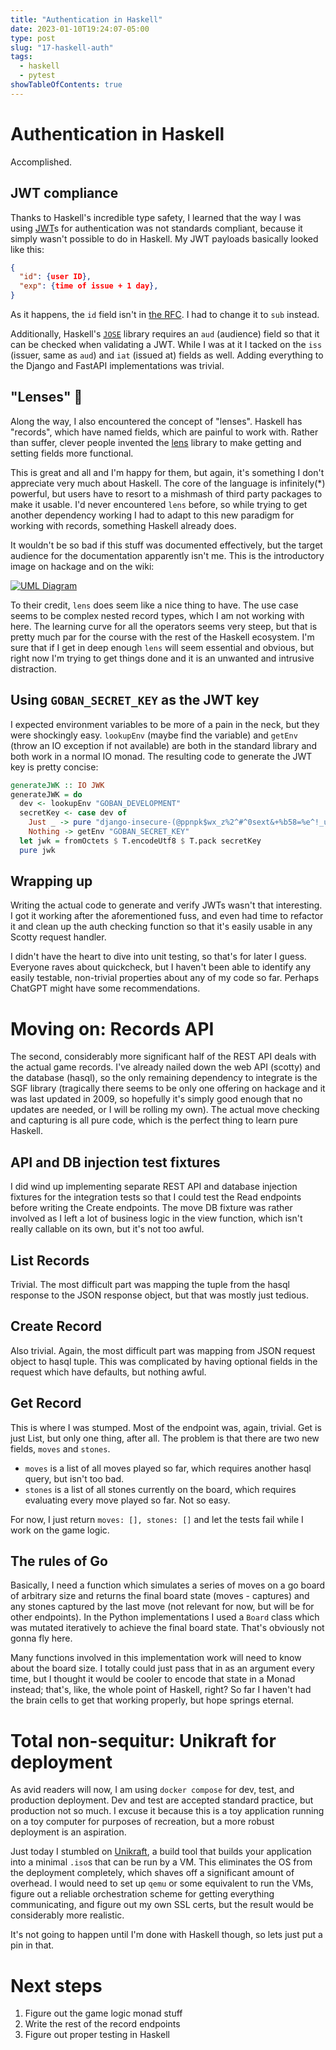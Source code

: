 ```yaml
---
title: "Authentication in Haskell"
date: 2023-01-10T19:24:07-05:00
type: post
slug: "17-haskell-auth"
tags:
  - haskell
  - pytest
showTableOfContents: true
---
```


# Authentication in Haskell
Accomplished.

## JWT compliance
Thanks to Haskell's incredible type safety, I learned that the way I was using [JWT](https://jwt.io/)s for authentication was not standards compliant, because it simply wasn't possible to do in Haskell. My JWT payloads basically looked like this:
```json
{
  "id": {user ID},
  "exp": {time of issue + 1 day},
}
```
As it happens, the `id` field isn't in [the RFC](https://www.rfc-editor.org/rfc/rfc7519#section-4.1). I had to change it to `sub` instead.

Additionally, Haskell's [`JOSE`](https://hackage.haskell.org/package/jose) library requires an `aud` (audience) field so that it can be checked when validating a JWT. While I was at it I tacked on the `iss` (issuer, same as `aud`) and `iat` (issued at) fields as well. Adding everything to the Django and FastAPI implementations was trivial.

## "Lenses" 🤮
Along the way, I also encountered the concept of "lenses". Haskell has "records", which have named fields, which are painful to work with. Rather than suffer, clever people invented the [lens](https://hackage.haskell.org/package/lens) library to make getting and setting fields more functional.

This is great and all and I'm happy for them, but again, it's something I don't appreciate very much about Haskell. The core of the language is infinitely(*) powerful, but users have to resort to a mishmash of third party packages to make it usable. I'd never encountered `lens` before, so while trying to get another dependency working I had to adapt to this new paradigm for working with records, something Haskell already does.

It wouldn't be so bad if this stuff was documented effectively, but the target audience for the documentation apparently isn't me. This is the introductory image on hackage and on the wiki:

[![UML Diagram](https://raw.githubusercontent.com/wiki/ekmett/lens/images/Hierarchy.png)](https://creately.com/diagram/h5nyo9ne1/QZ9UBOtw4AJWtmAKYK3wT8Mm1HM%3D)

To their credit, `lens` does seem like a nice thing to have. The use case seems to be complex nested record types, which I am not working with here. The learning curve for all the operators seems very steep, but that is pretty much par for the course with the rest of the Haskell ecosystem. I'm sure that if I get in deep enough `lens` will seem essential and obvious, but right now I'm trying to get things done and it is an unwanted and intrusive distraction.

## Using `GOBAN_SECRET_KEY` as the JWT key 
I expected environment variables to be more of a pain in the neck, but they were shockingly easy. `lookupEnv` (maybe find the variable) and `getEnv` (throw an IO exception if not available) are both in the standard library and both work in a normal IO monad. The resulting code to generate the JWT key is pretty concise:
```haskell
generateJWK :: IO JWK
generateJWK = do
  dev <- lookupEnv "GOBAN_DEVELOPMENT"
  secretKey <- case dev of
    Just _ -> pure "django-insecure-(@ppnpk$wx_z%2^#^0sext&+%b58=%e^!_u_*yd2p#d2&9)9cj"
    Nothing -> getEnv "GOBAN_SECRET_KEY"
  let jwk = fromOctets $ T.encodeUtf8 $ T.pack secretKey
  pure jwk
```

## Wrapping up
Writing the actual code to generate and verify JWTs wasn't that interesting. I got it working after the aforementioned fuss, and even had time to refactor it and clean up the auth checking function so that it's easily usable in any Scotty request handler.

I didn't have the heart to dive into unit testing, so that's for later I guess. Everyone raves about quickcheck, but I haven't been able to identify any easily testable, non-trivial properties about any of my code so far. Perhaps ChatGPT might have some recommendations.

# Moving on: Records API
The second, considerably more significant half of the REST API deals with the actual game records. I've already nailed down the web API (scotty) and the database (hasql), so the only remaining dependency to integrate is the SGF library (tragically there seems to be only one offering on hackage and it was last updated in 2009, so hopefully it's simply good enough that no updates are needed, or I will be rolling my own). The actual move checking and capturing is all pure code, which is the perfect thing to learn pure Haskell.

## API and DB injection test fixtures
I did wind up implementing separate REST API and database injection fixtures for the integration tests so that I could test the Read endpoints before writing the Create endpoints. The move DB fixture was rather involved as I left a lot of business logic in the view function, which isn't really callable on its own, but it's not too awful.

## List Records
Trivial. The most difficult part was mapping the tuple from the hasql response to the JSON response object, but that was mostly just tedious.

## Create Record
Also trivial. Again, the most difficult part was mapping from JSON request object to hasql tuple. This was complicated by having optional fields in the request which have defaults, but nothing awful.

## Get Record
This is where I was stumped. Most of the endpoint was, again, trivial. Get is just List, but only one thing, after all. The problem is that there are two new fields, `moves` and `stones`.
* `moves` is a list of all moves played so far, which requires another hasql query, but isn't too bad.
* `stones` is a list of all stones currently on the board, which requires evaluating every move played so far. Not so easy.

For now, I just return `moves: [], stones: []` and let the tests fail while I work on the game logic.

## The rules of Go 
Basically, I need a function which simulates a series of moves on a go board of arbitrary size and returns the final board state (moves - captures) and any stones captured by the last move (not relevant for now, but will be for other endpoints). In the Python implementations I used a `Board` class which was mutated iteratively to achieve the final board state. That's obviously not gonna fly here.

Many functions involved in this implementation work will need to know about the board size. I totally could just pass that in as an argument every time, but I thought it would be cooler to encode that state in a Monad instead; that's, like, the whole point of Haskell, right? So far I haven't had the brain cells to get that working properly, but hope springs eternal.

# Total non-sequitur: Unikraft for deployment
As avid readers will now, I am using `docker compose` for dev, test, and production deployment. Dev and test are accepted standard practice, but production not so much. I excuse it because this is a toy application running on a toy computer for purposes of recreation, but a more robust deployment is an aspiration.

Just today I stumbled on [Unikraft](https://unikraft.org/), a build tool that builds your application into a minimal `.iso`s that can be run by a VM. This eliminates the OS from the deployment completely, which shaves off a significant amount of overhead. I would need to set up `qemu` or some equivalent to run the VMs, figure out a reliable orchestration scheme for getting everything communicating, and figure out my own SSL certs, but the result would be considerably more realistic.

It's not going to happen until I'm done with Haskell though, so lets just put a pin in that.

# Next steps
1. Figure out the game logic monad stuff
1. Write the rest of the record endpoints
1. Figure out proper testing in Haskell
